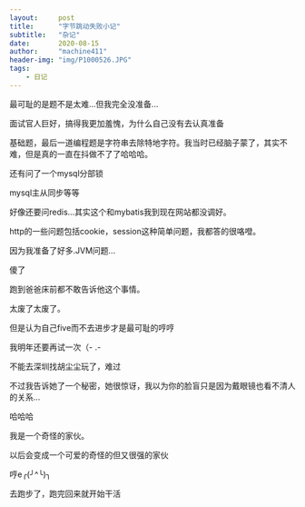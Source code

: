 ```yaml
---
layout:     post
title:      "字节跳动失败小记"
subtitle:   "杂记"
date:       2020-08-15
author:     "machine411"
header-img: "img/P1000526.JPG"
tags:
    - 日记
---
```

最可耻的是题不是太难...但我完全没准备...

面试官人巨好，搞得我更加羞愧，为什么自己没有去认真准备

基础题，最后一道编程题是字符串去除特地字符。我当时已经脑子蒙了，其实不难，但是真的一直在抖做不了了哈哈哈。

还有问了一个mysql分部锁

mysql主从同步等等

好像还要问redis...其实这个和mybatis我到现在网站都没调好。

http的一些问题包括cookie，session这种简单问题，我都答的很咯噔。

因为我准备了好多.JVM问题...

傻了

跑到爸爸床前都不敢告诉他这个事情。

太废了太废了。

但是认为自己five而不去进步才是最可耻的哼哼

我明年还要再试一次（- .-

不能去深圳找胡尘尘玩了，难过

不过我告诉她了一个秘密，她很惊讶，我以为你的脸盲只是因为戴眼镜也看不清人的关系...

哈哈哈

我是一个奇怪的家伙。

以后会变成一个可爱的奇怪的但又很强的家伙

哼e╭(╯^╰)╮

去跑步了，跑完回来就开始干活

